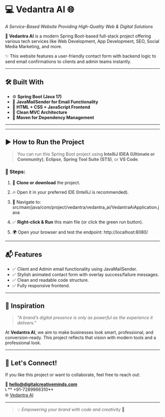 # 💻 Vedantra AI 🌐  
*A Service-Based Website Providing High-Quality Web & Digital Solutions*

🚀 **Vedantra AI** is a modern Spring Boot-based full-stack project offering various tech services like Web Development, App Development, SEO, Social Media Marketing, and more.

✨ This website features a user-friendly contact form with backend logic to send email confirmations to clients and admin teams instantly.

---

## 🛠️ Built With

- ⚙️ **Spring Boot (Java 17)**
- 💌 **JavaMailSender for Email Functionality**
- 🎨 **HTML + CSS + JavaScript Frontend**
- 🧠 **Clean MVC Architecture**
- 🧰 **Maven for Dependency Management**

---

---

## ▶️ How to Run the Project

> You can run this Spring Boot project using **IntelliJ IDEA (Ultimate or Community)**, **Eclipse**, **Spring Tool Suite (STS)**, or **VS Code**.

### 🔧 Steps:

1. 📁 **Clone or download** the project.
2. 🔥 Open it in your preferred IDE (IntelliJ is recommended).
3. 🚀 Navigate to:  
src/main/java/com/project/vedantra/vedantra_ai/VedantraAiApplication.java

4. ✅ **Right-click & Run** this main file (or click the green run button).
5. 🌍 Open your browser and test the endpoint:
http://localhost:8080/

---

## 📬 Features

- ✅ Client and Admin email functionality using JavaMailSender.
- ✅ Stylish animated contact form with overlay success/failure messages.
- ✅ Clean and readable code structure.
- ✅ Fully responsive frontend.

---

## 🧠 Inspiration

> *"A brand’s digital presence is only as powerful as the experience it delivers."*

At **Vedantra AI**, we aim to make businesses look smart, professional, and conversion-ready. This project reflects that vision with modern tools and a professional look.

---

## 🤝 Let's Connect!

If you like this project or want to collaborate, feel free to reach out:

📧 **hello@digitalcreativeminds.com**  
📞 ** +91-7289966310**  
🌐 [Vedantra AI](http://vedantraai.com)

---

> 💡 _Empowering your brand with code and creativity_ 🌟


